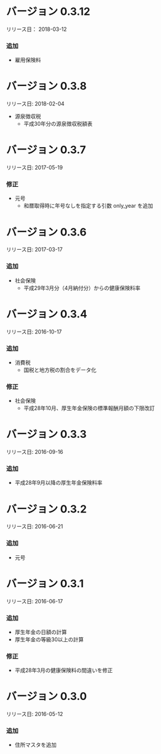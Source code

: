 # バージョン 0.3.12
リリース日： 2018-03-12

### 追加
* 雇用保険料

# バージョン 0.3.8
リリース日: 2018-02-04
* 源泉徴収税
  * 平成30年分の源泉徴収税額表

# バージョン 0.3.7
リリース日: 2017-05-19

### 修正
* 元号
  * 和暦取得時に年号なしを指定する引数 only_year を追加

# バージョン 0.3.6
リリース日: 2017-03-17

### 追加
* 社会保険
  * 平成29年3月分（4月納付分）からの健康保険料率

# バージョン 0.3.4
リリース日: 2016-10-17

### 追加
* 消費税
  * 国税と地方税の割合をデータ化

### 修正
* 社会保険
  * 平成28年10月、厚生年金保険の標準報酬月額の下限改訂

# バージョン 0.3.3
リリース日: 2016-09-16

### 追加
* 平成28年9月以降の厚生年金保険料率

# バージョン 0.3.2
リリース日: 2016-06-21

### 追加
* 元号

# バージョン 0.3.1
リリース日: 2016-06-17

### 追加
* 厚生年金の日額の計算
* 厚生年金の等級30以上の計算

### 修正
* 平成28年3月の健康保険料の間違いを修正

# バージョン 0.3.0
リリース日: 2016-05-12

### 追加
* 住所マスタを追加
